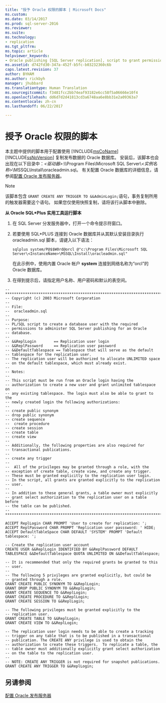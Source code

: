 ```yaml
---
title: "授予 Oracle 权限的脚本 | Microsoft Docs"
ms.custom: 
ms.date: 03/14/2017
ms.prod: sql-server-2016
ms.reviewer: 
ms.suite: 
ms.technology:
- replication
ms.tgt_pltfrm: 
ms.topic: article
helpviewer_keywords:
- Oracle publishing [SQL Server replication], script to grant permissions
ms.assetid: d742fd30-347a-452f-b5fc-b03232360c6b
caps.latest.revision: 37
author: BYHAM
ms.author: rickbyh
manager: jhubbard
ms.translationtype: Human Translation
ms.sourcegitcommit: f3481fcc2bb74eaf93182e6cc58f5a06666e10f4
ms.openlocfilehash: dd6d7d2d41813cd3a6748aa6e8bb31e2a09363a7
ms.contentlocale: zh-cn
ms.lasthandoff: 06/22/2017

---
```

# <a name="script-to-grant-oracle-permissions"></a>授予 Oracle 权限的脚本
  本主题中提供的脚本用于配置使用 [!INCLUDE[msCoName](../../../includes/msconame-md.md)] [!INCLUDE[ssNoVersion](../../../includes/ssnoversion-md.md)] 复制发布数据的 Oracle 数据库。 安装后，该脚本也会出现在以下目录中：*\<驱动器>*:\\\Program Files\Microsoft SQL Server\\*\<实例名称>*\MSSQL\Install\oracleadmin.sql。 有关配置 Oracle 数据库的详细信息，请参阅[配置 Oracle 发布服务器](../../../relational-databases/replication/non-sql/configure-an-oracle-publisher.md)。  
  
> [!NOTE]  
>  该脚本包含 `GRANT CREATE ANY TRIGGER TO &&AdminLogin;`语句，事务复制所用的触发器需要这个语句。 如果您仅使用快照复制，请将该行从脚本中删除。  
  
 **从 Oracle SQL\*Plus 实用工具运行脚本**  
  
1.  在 SQL Server 分发服务器中，打开一个命令提示符窗口。  
  
2.  若要使用 SQL*PLUS 连接到 Oracle 数据库并从其默认安装目录执行 oracleadmin.sql 脚本，请键入以下语法：  
  
    ```  
    sqlplus system/P@$$W0rd@orcl @"c:\Program Files\Microsoft SQL Server\<InstanceName>\MSSQL\Install\oracleadmin.sql"  
    ```  
  
     在此示例中，使用内置 Oracle 帐户 **system** 连接到网络名称为“orcl”的 Oracle 数据库。  
  
3.  在得到提示后，请指定用户名称、用户密码和默认的表空间。  
  
```  
--***********************************************************************  
-- Copyright (c) 2003 Microsoft Corporation  
--  
-- File:  
--  oracleadmin.sql  
--  
-- Purpose:  
-- PL/SQL script to create a database user with the required   
-- permissions to administer SQL Server publishing for an Oracle  
-- database.  
--  
-- &&ReplLogin        == Replication user login  
-- &&ReplPassword     == Replication user password  
-- &&DefaultTablespace == Tablespace that will serve as the default  
-- tablespace for the replication user.  
-- The replication user will be authorized to allocate UNLIMITED space  
-- on the default tablespace, which must already exist.  
--  
-- Notes:  
--  
-- This script must be run from an Oracle login having the  
-- authorization to create a new user and grant unlimited tablespace on  
-- any existing tablespace. The login must also be able to grant to the  
-- newly created login the following authorizations:  
--  
-- create public synonym  
-- drop public synonym  
-- create sequence  
--  create procedure  
-- create session  
-- create table  
-- create view  
--  
-- Additionally, the following properties are also required for  
-- transactional publications.  
--  
-- create any trigger  
--  
--  All of the privileges may be granted through a role, with the  
-- exception of create table, create view, and create any trigger.  
-- These must be granted explicitly to the replication user login.  
-- In the script, all grants are granted explicitly to the replication  
-- user.  
--  
-- In addition to these general grants, a table owner must explicitly  
-- grant select authorization to the replication user on a table before  
-- the table can be published.  
--  
***********************************************************************  
  
ACCEPT ReplLogin CHAR PROMPT 'User to create for replication: ';  
ACCEPT ReplPassword CHAR PROMPT 'Replication user passsword: ' HIDE;  
ACCEPT DefaultTableSpace CHAR DEFAULT 'SYSTEM' PROMPT 'Default tablespace: ';  
  
-- Create the replication user account  
CREATE USER &&ReplLogin IDENTIFIED BY &&ReplPassword DEFAULT TABLESPACE &&DefaultTablespace QUOTA UNLIMITED ON &&DefaultTablespace;  
  
-- It is recommended that only the required grants be granted to this  
-- user.  
--  
-- The following 5 privileges are granted explicitly, but could be  
-- granted through a role.  
GRANT CREATE PUBLIC SYNONYM TO &&ReplLogin;  
GRANT DROP PUBLIC SYNONYM TO &&ReplLogin;  
GRANT CREATE SEQUENCE TO &&ReplLogin;  
GRANT CREATE PROCEDURE TO &&ReplLogin;  
GRANT CREATE SESSION TO &&ReplLogin;  
  
-- The following privileges must be granted explicitly to the  
-- replication user.  
GRANT CREATE TABLE TO &&ReplLogin;  
GRANT CREATE VIEW TO &&ReplLogin;  
  
-- The replication user login needs to be able to create a tracking  
-- trigger on any table that is to be published in a transactional  
-- publication. The CREATE ANY privilege is used to obtain the  
-- authorization to create these triggers.  To replicate a table, the  
-- table owner must additionally explicitly grant select authorization  
-- on the table to the replication user.  
--  
-- NOTE: CREATE ANY TRIGGER is not required for snapshot publications.  
GRANT CREATE ANY TRIGGER TO &&ReplLogin;  
```  
  
## <a name="see-also"></a>另请参阅  
 [配置 Oracle 发布服务器](../../../relational-databases/replication/non-sql/configure-an-oracle-publisher.md)  
  
  
